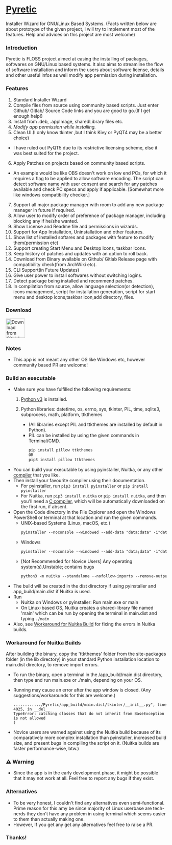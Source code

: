 # [Pyretic](https://microsoftlabs.github.io/Pyretic/)
Installer Wizard for GNU/Linux Based Systems. (Facts written below are about prototype of the given project, I will try to implement most of the features. Help and advices on this project are most welcome)

### Introduction
Pyretic is FLOSS project aimed at easing the installing of packages, softwares on GNU/Linux based systems. It also aims to streamline the flow of software installation and inform the users about software license, details and other useful infos as well modify app permission during installation.

### Features
1. Standard Installer Wizard
2. Compile files from source using community based scripts. Just enter Github/ Gitlab/ Source Code links and you are good to go.(If I get enough help!)
3. Install from .deb, .appImage, sharedLibrary files etc.
4. *Modify app permission while installing.*
5. Clean UI.(I only know tkinter ,but I think Kivy or PyQT4 may be a better choice)
  - I have ruled out PyQT5 due to its restrictive licensing scheme, else it was best suited for the project.
6. Apply Patches on projects based on community based scripts.
  - An example would be like OBS doesn't work on low end PCs, for which it requires a flag to be applied to allow software encoding. The script can detect software name with user consent and search for any patches available and check PC specs and apply if applicable. [Somewhat more like windows compatibility checker.]
7. Support all major package manager with room to add any new package manager in future if required.
8. Allow user to modify order of preference of package manager, including blocking any if he/she wanted.
9. Show License and Readme file and permissions in wizards.
10. Support for App Installation, Uninstallation and other features.
11. Show list of installed softares and packages with feature to modify them(permission etc)
12. Support creating Start Menu and Desktop Icons, taskbar Icons.
13. Keep history of patches and updates with an option to roll back.
14. Download from Binary available on Github/ Gitlab Release page with compatibility check(from ArchWiki etc).
15. CLI Support(in Future Updates)
16. Give user power to install softwares without switching logins.
17. Detect package being installed and recommend patches.
18. In compilation from source, allow language selection(or detection), icons management, script for installation generation, script for start menu and desktop icons,taskbar icon,add directory, files.


### Download
[<img src="https://img.shields.io/badge/GitHub-181717?logo=github&logoColor=white"
     alt="Download from GitHub"
     height="60">](https://github.com/Microsoftlabs/Pyretic/releases)

### Notes
- This app is not meant any other OS like Windows etc, however community based PR are welcome!

### Build an executable
- Make sure you have fulfilled the following requirements:
     1. [Python v3](https://www.python.org/) is installed.

     2. Python libraries: datetime, os, errno, sys, tkinter, PIL, time, sqlite3, subprocess, math, platform, ttkthemes
          - (All libraries except PIL and ttkthemes are installed by default in Python).
          - PIL can be installed by using the given commands in Terminal/CMD.
               ```markdown
               pip install pillow ttkthemes
               OR
               pip3 install pillow ttkthemes
               ```
- You can build your executable by using pyinstaller, Nuitka, or any other [compiler](https://pyoxidizer.readthedocs.io/en/stable/pyoxidizer_comparisons.html) that you like.
- Then install your favourite compiler using their documentation.
     - For pyinstaller, run ```pip3 install pyinstaller``` or ```pip install pyinstaller```
     - For Nuitka, run ```pip3 install nuitka``` or ```pip install nuitka```, and then you'll need a [C compiler](https://nuitka.net/doc/user-manual.html#requirements), which will be automatically downloaded on the first run, if absent.
- Open the Code directory in the File Explorer and open the Windows PowerShell or terminal at that location and run the given commands.
     - UNIX-based Systems (Linux, macOS, etc.)
          ```markdown
          pyinstaller --noconsole --windowed --add-data "data:data" -i"data/icon.ico" --collect-submodules PIL main.py
          ```
     - Windows
          ```markdown
          pyinstaller --noconsole --windowed --add-data "data;data" -i"data/icon.ico" --collect-submodules PIL main.py
          ```
     - [Not Recommended for Novice Users] Any operating system(s).Unstable; contains bugs
          ```markdown
          python3 -m nuitka --standalone --nofollow-imports --remove-output --no-pyi-file --include-package=PIL --include-module=ttkthemes --output-dir=app_build --enable-plugin=tk-inter --onefile --include-data-dir=data=data --windows-icon-from-ico=data/icon.ico main.py
          ```
- The build will be created in the dist directory if using pyinstaller and app_build/main.dist if Nuitka is used.
- Run
     - Nuitka on Windows or pyinstaller: Run main.exe or main
     - On Linux-based OS, Nuitka creates a shared-library file named 'main' which can be run by opening the terminal in main.dist and typing ```./main```
- Also, see [Workaround for Nuitka Build](#workaround-for-nuitka-builds) for fixing the errors in Nuitka builds.

### Workaround for Nuitka Builds
After building the binary, copy the 'ttkthemes' folder from the site-packages folder (in the lib directory) in your standard Python installation location to main.dist directory, to remove import errors.
- To run the binary, open a terminal in the <Project-location>/app_build/main.dist directory, then type and run main.exe or ./main, depending on your OS.

- Running may cause an error after the app window is closed. (Any suggestions/workarounds for this are welcome.)
     ```
     ............/Pyretic/app_build/main.dist/tkinter/__init__.py", line 4025, in __del__
     TypeError: catching classes that do not inherit from BaseException is not allowed
     )
     ```
- Novice users are warned against using the Nuitka build because of its comparatively more complex installation than pyinstaller, increased build size, and present bugs in compiling the script on it. (Nuitka builds are faster performance-wise, btw.)

### ⚠ Warning
- Since the app is in the early development phase, it might be possible that it may not work at all. Feel free to report any bugs if they exist.
     
### Alternatives
- To be very honest, I couldn't find any alternatives even semi-functional. Prime reason for this amy be since majority of Linux userbase are tech-nerds they don't have any problem in using terminal which seems easier to them than actually making one.
- However, If you get any get any alternatives feel free to raise a PR. 

### Thanks!
